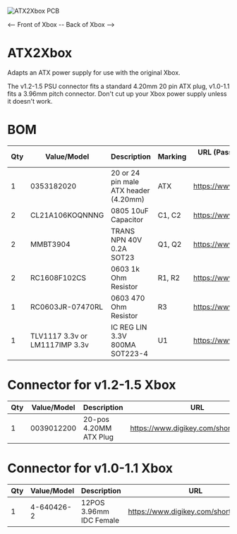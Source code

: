 ![ATX2Xbox PCB](https://github.com/wiredopposite/ATX2Xbox/blob/main/Pictures/atx2xbox.jpg?raw=true) 

<-- Front of Xbox -- Back of Xbox -->

# ATX2Xbox

Adapts an ATX power supply for use with the original Xbox.

The v1.2-1.5 PSU connector fits a standard 4.20mm 20 pin ATX plug, v1.0-1.1 fits a 3.96mm pitch connector. Don't cut up your Xbox power supply unless it doesn't work. 

# BOM
| Qty | Value/Model | Description | Marking | URL (Passive components provided as example) |
| --- | --- | --- | --- | --- |
| 1 | 0353182020 | 20 or 24 pin male ATX header (4.20mm) | ATX | https://www.digikey.com/short/zf9pj8mr |
| 2 | CL21A106KOQNNNG | 0805 10uF Capacitor | C1, C2 | https://www.digikey.com/short/w9059zhz |
| 2 | MMBT3904 | TRANS NPN 40V 0.2A SOT23 | Q1, Q2 | https://www.digikey.com/short/zz7rhz0t |
| 2 | RC1608F102CS | 0603 1k Ohm Resistor | R1, R2 | https://www.digikey.com/short/1vdfpvv4 |
| 1 | RC0603JR-07470RL | 0603 470 Ohm Resistor | R3 | https://www.digikey.com/short/fc9hb4hm |
| 1 | TLV1117 3.3v or LM1117IMP 3.3v | IC REG LIN 3.3V 800MA SOT223-4 | U1 | https://www.digikey.com/short/71td288c |

# Connector for v1.2-1.5 Xbox
| Qty | Value/Model | Description | URL |
| --- | --- | --- | --- |
| 1 | 0039012200 | 20-pos 4.20MM ATX Plug | https://www.digikey.com/short/9rhwrdtf |

# Connector for v1.0-1.1 Xbox
| Qty | Value/Model | Description | URL |
| --- | --- | --- | --- |
| 1 | 4-640426-2 | 12POS 3.96mm IDC Female | https://www.digikey.com/short/wjbrndfq |

